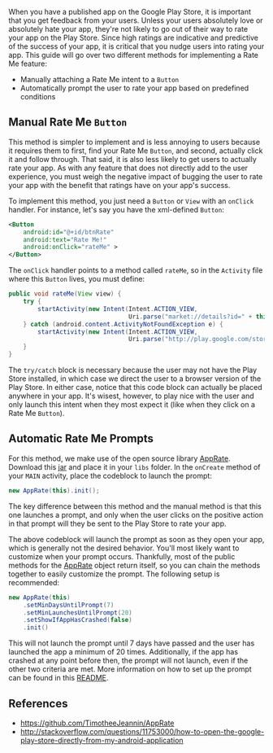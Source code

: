 When you have a published app on the Google Play Store, it is important that you get feedback from your users. Unless your users absolutely love or absolutely hate your app, they're not likely to go out of their way to rate your app on the Play Store. Since high ratings are indicative and predictive of the success of your app, it is critical that you nudge users into rating your app. This guide will go over two different methods for implementing a Rate Me feature:

 * Manually attaching a Rate Me intent to a `Button`
 * Automatically prompt the user to rate your app based on predefined conditions

## Manual Rate Me `Button`

This method is simpler to implement and is less annoying to users because it requires them to first, find your Rate Me `Button`, and second, actually click it and follow through. That said, it is also less likely to get users to actually rate your app. As with any feature that does not directly add to the user experience, you must weigh the negative impact of bugging the user to rate your app with the benefit that ratings have on your app's success.

To implement this method, you just need a `Button` or `View` with an `onClick` handler. For instance, let's say you have the xml-defined `Button`:

```xml
<Button
    android:id="@+id/btnRate"
    android:text="Rate Me!"
    android:onClick="rateMe" >
</Button>
```

The `onClick` handler points to a method called `rateMe`, so in the `Activity` file where this `Button` lives, you must define:

```java
public void rateMe(View view) {
    try {
        startActivity(new Intent(Intent.ACTION_VIEW,
                                 Uri.parse("market://details?id=" + this.getPackageName())));
    } catch (android.content.ActivityNotFoundException e) {
        startActivity(new Intent(Intent.ACTION_VIEW,
                                 Uri.parse("http://play.google.com/store/apps/details?id=" + this.getPackageName())));
    }
}
```

The `try/catch` block is necessary because the user may not have the Play Store installed, in which case we direct the user to a browser version of the Play Store. In either case, notice that this code block can actually be placed anywhere in your app. It's wisest, however, to play nice with the user and only launch this intent when they most expect it (like when they click on a Rate Me `Button`).

## Automatic Rate Me Prompts

For this method, we make use of the open source library [AppRate](https://github.com/TimotheeJeannin/AppRate). Download this [jar](https://github.com/TimotheeJeannin/AppRate/raw/master/AppRateDownloads/AppRate_1.1.jar) and place it in your `libs` folder. In the `onCreate` method of your `MAIN` activity, place the codeblock to launch the prompt:

```java
new AppRate(this).init();
```

The key difference between this method and the manual method is that this one launches a prompt, and only when the user clicks on the positive action in that prompt will they be sent to the Play Store to rate your app.

The above codeblock will launch the prompt as soon as they open your app, which is generally not the desired behavior. You'll most likely want to customize when your prompt occurs. Thankfully, most of the public methods for the [AppRate](https://github.com/TimotheeJeannin/AppRate) object return itself, so you can chain the methods together to easily customize the prompt. The following setup is recommended:

```java
new AppRate(this)
    .setMinDaysUntilPrompt(7)
    .setMinLaunchesUntilPrompt(20)
    .setShowIfAppHasCrashed(false)
    .init()
```

This will not launch the prompt until 7 days have passed and the user has launched the app a minimum of 20 times. Additionally, if the app has crashed at any point before then, the prompt will not launch, even if the other two criteria are met. More information on how to set up the prompt can be found in this [README](https://github.com/TimotheeJeannin/AppRate/blob/master/README.md).

## References

 * <https://github.com/TimotheeJeannin/AppRate>
 * <http://stackoverflow.com/questions/11753000/how-to-open-the-google-play-store-directly-from-my-android-application>